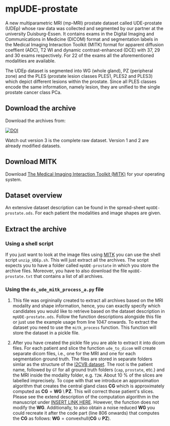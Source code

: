 # mpUDE-prostate
A new multiparametric MRI (mp-MRI) prostate dataset called UDE-prostate (UDEp) whose raw data was collected and segmented by our partner at the university Duisburg-Essen. It contains exams in the Digital Imaging and Communications in Medicine (DICOM) format and segmentation labels in the Medical Imaging Interaction Toolkit (MITK) format for apparent diffusion coeffient (ADC), T2 WI and dynamic contrast-enhanced (DCE) with 37, 29 and 30 exams respectively. For 22 of the exams all the aforementioned modalities are available.

The UDEp dataset is segmented into WG (whole gland), PZ (peripheral zone) and the PLES (prostate lesion classes PLES1, PLES2 and PLES3) which depict different lesions within the prostate. Since all PLES classes encode the same information, namely lesion, they are unified to the single prostate cancer class PCa.

## Download the archive
Download the archives from:

[![DOI](https://zenodo.org/badge/DOI/10.5281/zenodo.12817071.svg)](https://doi.org/10.5281/zenodo.12817071)

Watch out version 3 is the complete raw dataset. Version 1 and 2 are already modified datasets.

## Download MITK
Download [The Medical Imaging Interaction Toolkit (MITK)](https://www.mitk.org/) for your operating system.

## Dataset overview
An extensive dataset description can be found in the spread-sheet `mpUDE-prostate.ods`. For each patient the modalities and image shapes are given.

## Extract the archive
### Using a shell script 
If you just want to look at the image files using [MITK](https://www.mitk.org/) you can use the shell script `unzip_UDEp.sh`. This will just extract all the archives. The script expects you to have a folder called `mpUDE-prostate` in which you store the archive files. Moreover, you have to also download the file `mpUDE-prostate.txt` that contains a list of all archives.

### Using the `ds_ude_mitk_process_a.py` file
1. This file was orgininally created to extract all archives based on the MRI modality and shape information, hence, you can exactly specify which candidates you would like to retrieve based on the dataset description in `mpUDE-prostate.ods`. Follow the function descriptions alongside this file or just use the example usage from line 1047 onwards. 
To extract the dataset you need to use the `mitk_process` function. This function will store the dataset in a pickle file.

2. After you have created the pickle file you are able to extract it into dicom files. For each patient and slice the function `ude_to_dicom` will create separate dicom files, i.e., one for the MRI and one for each segmentation ground truth. The files are stored in separate folders simlar as the structure of the [I2CVB dataset](http://i2cvb.github.io/). The root is the patient name, followed by `GT` for all ground truth folders (`cap`, `prostate`, etc.) and the MRI inside the modality folder, e.g. `T2W`. About 10 % of the slices are labelled imprecisely. To cope with that we introduce an approximation algorithm that creates the central gland class $\textbf{CG}$ which is approximately computed as $\textbf{CG} = \textbf{WG} \setminus \textbf{PZ}$. This will correct those patient's slices. Please see the extend description of the computation algorithm in the manuscript under [INSERT LINK HERE](https://doi.org/). However, the function does not modify the $\mathbf{WG}$. Additionally, to also obtain a noise reduced $\textbf{WG}$ you could recreate it after the code part (line 806 onwards) that computes the $\textbf{CG}$ as follows: $\textbf{WG} = \text{convexhull}(\textbf{CG} \cup \textbf{PZ})$. 
